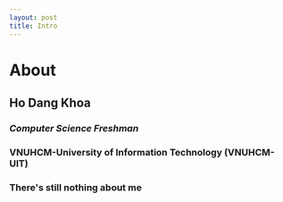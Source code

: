 ```yaml
---
layout: post
title: Intro
---
```

# About 
## Ho Dang Khoa
### *Computer Science Freshman* 
### VNUHCM-University of Information Technology (VNUHCM-UIT)
### There's still nothing about me

